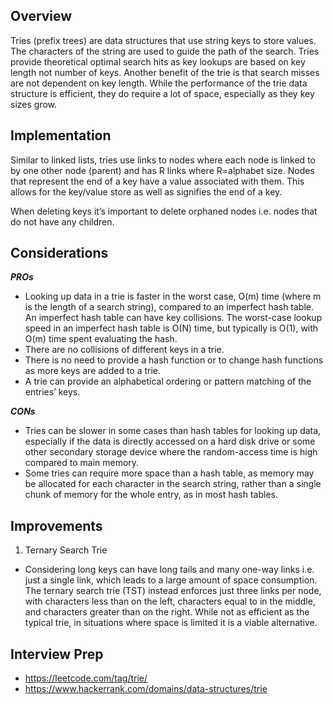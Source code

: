 ## Overview

Tries (prefix trees) are data structures that use string keys to store values.  The characters of the string are used to guide the path of the search.  Tries provide theoretical optimal search hits as key lookups are based on key length not number of keys.  Another benefit of the trie is that search misses are not dependent on key length.  While the performance of the trie data structure is efficient, they do require a lot of space, especially as they key sizes grow.

## Implementation

Similar to linked lists, tries use links to nodes where each node is linked to by one other node (parent) and has R links where R=alphabet size.  Nodes that represent the end of a key have a value associated with them.  This allows for the key/value store as well as signifies the end of a key.

When deleting keys it’s important to delete orphaned nodes i.e. nodes that do not have any children.

## Considerations

***PROs***
* Looking up data in a trie is faster in the worst case, O(m) time (where m is the length of a search string), compared to an imperfect hash table. An imperfect hash table can have key collisions.  The worst-case lookup speed in an imperfect hash table is O(N) time, but typically is O(1), with O(m) time spent evaluating the hash.
* There are no collisions of different keys in a trie.
* There is no need to provide a hash function or to change hash functions as more keys are added to a trie.
* A trie can provide an alphabetical ordering or pattern matching of the entries’ keys.

***CONs***
* Tries can be slower in some cases than hash tables for looking up data, especially if the data is directly accessed on a hard disk drive or some other secondary storage device where the random-access time is high compared to main memory.
* Some tries can require more space than a hash table, as memory may be allocated for each character in the search string, rather than a single chunk of memory for the whole entry, as in most hash tables.

## Improvements

1. Ternary Search Trie
* Considering long keys can have long tails and many one-way links i.e. just a single link, which leads to a large amount of space consumption.  The ternary search trie (TST) instead enforces just three links per node, with characters less than on the left, characters equal to in the middle, and characters greater than on the right.  While not as efficient as the typical trie, in situations where space is limited it is a viable alternative.

## Interview Prep

* https://leetcode.com/tag/trie/
* https://www.hackerrank.com/domains/data-structures/trie